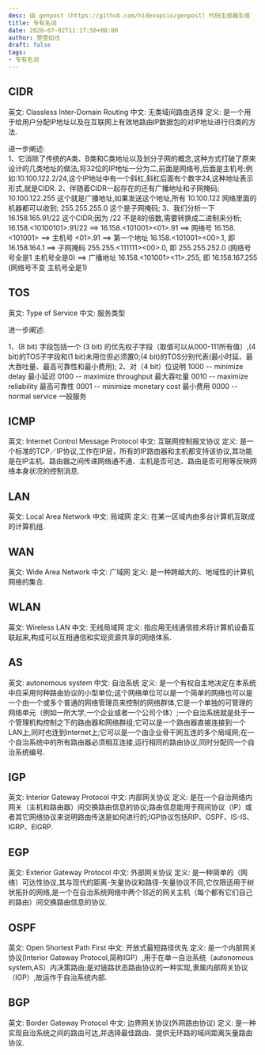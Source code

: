 ```yaml
---
desc: 由 genpost (https://github.com/hidevopsio/genpost) 代码生成器生成
title: 专有名词
date: 2020-07-02T11:17:56+08:00
author: 箜箜如也
draft: false
tags:
- 专有名词
---
```


## CIDR
英文: Classless Inter-Domain Routing
中文: 无类域间路由选择
定义: 是一个用于给用户分配IP地址以及在互联网上有效地路由IP数据包的对IP地址进行归类的方法.

进一步阐述:  
1、它消除了传统的A类、B类和C类地址以及划分子网的概念,这种方式打破了原来设计的几类地址的做法,将32位的IP地址一分为二,前面是网络号,后面是主机号;例如:10.100.122.2/24,这个IP地址中有一个斜杠,斜杠后面有个数字24,这种地址表示形式,就是CIDR.
2、伴随着CIDR一起存在的还有广播地址和子网掩码; 10.100.122.255 这个就是广播地址,如果发送这个地址,所有 10.100.122 网络里面的机器都可以收到; 255.255.255.0 这个是子网掩码;
3、我们分析一下 16.158.165.91/22 这个CIDR;因为 /22 不是8的倍数,需要转换成二进制来分析; 
16.158.<10100101>.91/22 
==> 16.158.<101001><01>.91 
==> 网络号 16.158.<101001>
==> 主机号 <01>.91
==> 第一个地址 16.158.<101001><00>.1, 即 16.158.164.1
==> 子网掩码   255.255.<111111><00>.0, 即 255.255.252.0   (网络号号全是1 主机号全是0)
==> 广播地址   16.158.<101001><11>.255, 即 16.158.167.255  (网络号不变 主机号全是1)

## TOS
英文: Type of Service
中文: 服务类型

进一步阐述:

1、(8 bit) 字段包括一个 (3 bit) 的优先权子字段（取值可以从000-111所有值）,(4 bit)的TOS子字段和(1 bit)未用位但必须置0;(4 bit)的TOS分别代表(最小时延、最大吞吐量、最高可靠性和最小费用);
2、对（4 bit）位说明
1000 -- minimize delay 最小延迟
0100 -- maximize throughput 最大吞吐量
0010 -- maximize reliability 最高可靠性
0001 -- minimize monetary cost 最小费用
0000 -- normal service 一般服务

## ICMP
英文: Internet Control Message Protocol
中文: 互联网控制报文协议
定义: 是一个标准的TCP／IP协议,工作在IP层，所有的IP路由器和主机都支持该协议,其功能是在IP主机、路由器之间传递网络通不通、主机是否可达、路由是否可用等反映网络本身状况的控制消息.

## LAN
英文: Local Area Network
中文: 局域网
定义: 在某一区域内由多台计算机互联成的计算机组.

## WAN
英文: Wide Area Network
中文: 广域网
定义: 是一种跨越大的、地域性的计算机网络的集合.

## WLAN
英文: Wireless LAN
中文: 无线局域网
定义: 指应用无线通信技术将计算机设备互联起来,构成可以互相通信和实现资源共享的网络体系.

## AS
英文: autonomous system
中文: 自治系统
定义: 是一个有权自主地决定在本系统中应采用何种路由协议的小型单位;这个网络单位可以是一个简单的网络也可以是一个由一个或多个普通的网络管理员来控制的网络群体,它是一个单独的可管理的网络单元（例如一所大学,一个企业或者一个公司个体）;一个自治系统就是处于一个管理机构控制之下的路由器和网络群组;它可以是一个路由器直接连接到一个LAN上,同时也连到Internet上;它可以是一个由企业骨干网互连的多个局域网;在一个自治系统中的所有路由器必须相互连接,运行相同的路由协议,同时分配同一个自治系统编号.

## IGP
英文: Interior Gateway Protocol
中文: 内部网关协议
定义: 是在一个自治网络内网关（主机和路由器）间交换路由信息的协议;路由信息能用于网间协议（IP）或者其它网络协议来说明路由传送是如何进行的;IGP协议包括RIP、OSPF、IS-IS、IGRP、EIGRP.

## EGP
英文: Exterior Gateway Protocol
中文: 外部网关协议
定义: 是一种简单的（网络）可达性协议,其与现代的距离-矢量协议和路径-矢量协议不同,它仅限适用于树状拓扑的网络,是一个在自治系统网络中两个邻近的网关主机（每个都有它们自己的路由）间交换路由信息的协议.

## OSPF
英文: Open Shortest Path First
中文: 开放式最短路径优先
定义: 是一个内部网关协议(Interior Gateway Protocol,简称IGP）,用于在单一自治系统（autonomous system,AS）内决策路由;是对链路状态路由协议的一种实现,隶属内部网关协议（IGP）,故运作于自治系统内部.

## BGP
英文: Border Gateway Protocol
中文: 边界网关协议(外网路由协议)
定义: 是一种实现自治系统之间的路由可达,并选择最佳路由、提供无环路的域间距离矢量路由协议.









